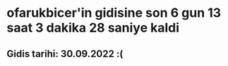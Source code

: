 # ofarukbicer'in gidisine son 6 gun 13 saat 3 dakika 28 saniye kaldi

## Gidis tarihi: 30.09.2022 :(